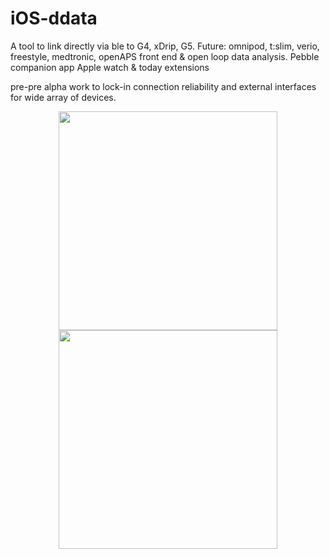 # iOS-ddata
A tool to link directly via ble to G4, xDrip, G5. Future: omnipod, t:slim, verio, freestyle, medtronic, openAPS front end &amp; open loop data analysis.
Pebble companion app
Apple watch &
today extensions


pre-pre alpha work to lock-in connection reliability and external interfaces for wide array of devices.

<p align="center">
  <img src="https://github.com/hackingtype1/iOS-ddata/blob/master/IMG_5081.PNG?raw=true" width="350"/>
  <img src="https://github.com/hackingtype1/iOS-ddata/blob/master/IMG_5052.PNG?raw=true" width="350"/>
</p

